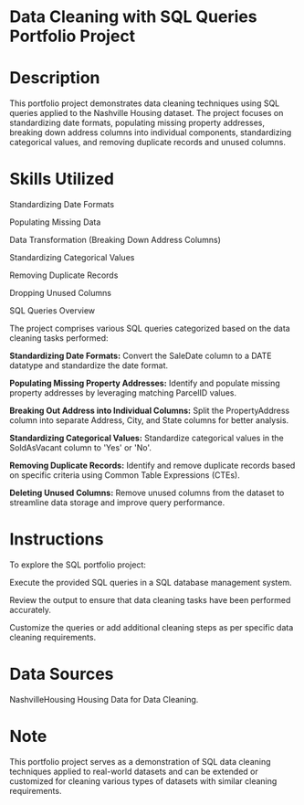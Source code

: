 # Data Cleaning with SQL Queries Portfolio Project

# Description
This portfolio project demonstrates data cleaning techniques using SQL queries applied to the Nashville Housing dataset. The project focuses on standardizing date formats, populating missing property addresses, breaking down address columns into individual components, standardizing categorical values, and removing duplicate records and unused columns.

# Skills Utilized

Standardizing Date Formats

Populating Missing Data

Data Transformation (Breaking Down Address Columns)

Standardizing Categorical Values

Removing Duplicate Records

Dropping Unused Columns

SQL Queries Overview

The project comprises various SQL queries categorized based on the data cleaning tasks performed:

**Standardizing Date Formats:**
Convert the SaleDate column to a DATE datatype and standardize the date format.

**Populating Missing Property Addresses:**
Identify and populate missing property addresses by leveraging matching ParcelID values.

**Breaking Out Address into Individual Columns:** 
Split the PropertyAddress column into separate Address, City, and State columns for better analysis.

**Standardizing Categorical Values:**
Standardize categorical values in the SoldAsVacant column to 'Yes' or 'No'.

**Removing Duplicate Records:**
Identify and remove duplicate records based on specific criteria using Common Table Expressions (CTEs).

**Deleting Unused Columns:**
Remove unused columns from the dataset to streamline data storage and improve query performance.

# Instructions

To explore the SQL portfolio project:

Execute the provided SQL queries in a SQL database management system.

Review the output to ensure that data cleaning tasks have been performed accurately.

Customize the queries or add additional cleaning steps as per specific data cleaning requirements.

# Data Sources
NashvilleHousing Housing Data for Data Cleaning.

# Note
This portfolio project serves as a demonstration of SQL data cleaning techniques applied to real-world datasets and can be extended or customized for cleaning various types of datasets with similar cleaning requirements.
